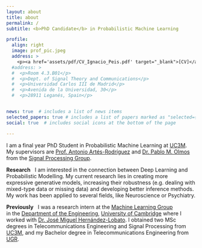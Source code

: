 ```yaml
---
layout: about
title: about
permalink: /
subtitle: <b>PhD Candidate</b> in Probabilistic Machine Learning

profile:
  align: right
  image: prof_pic.jpeg
  address: >
    <p><a href='assets/pdf/CV_Ignacio_Peis.pdf' target="_blank">[CV]</a></p>
  #address: >
  #  <p>Room 4.3.B01</p> 
  #  <p>Dept. of Signal Theory and Communications</p>
  #  <p>Universidad Carlos III de Madrid</p>
  #  <p>Avenida de la Universidad, 30</p>
  #  <p>28911 Leganés, Spain</p>


news: true  # includes a list of news items
selected_papers: true # includes a list of papers marked as "selected={true}"
social: true  # includes social icons at the bottom of the page

---
```


I am a final year PhD Student in Probabilistic Machine Learning at <a href='https://www.uc3m.es/home'>UC3M</a>. My supervisors are 
  <a href='https://www.tsc.uc3m.es/~antonio/antonio_artes/Home.html'>Prof. Antonio Artés-Rodríguez</a> 
and 
  <a href='https://www.tsc.uc3m.es/~olmos/'>Dr. Pablo M. Olmos</a> 
from the 
  <a href='https://gts.tsc.uc3m.es/'>Signal Processing Group</a>. 


<strong>Research</strong> 
&nbsp;
I am interested in the 
connection between Deep Learning and Probabilistic Modelling. My current research lies in creating more 
expressive generative models, increasing their robustness (e.g. dealing with mixed-type data or 
missing data) and developing better inference methods. My work has been applied to several fields, 
like Neuroscience or Psychiatry.

<strong>Previously</strong> 
&nbsp;
I was a research intern at the 
  <a href='http://mlg.eng.cam.ac.uk/'>Machine Learning Group</a>  
in the 
  <a href='http://www.eng.cam.ac.uk/'>Department of the Engineering</a>,
  <a href='https://www.cam.ac.uk/'>University of Cambridge</a>
  where I worked with
  <a href='https://jmhl.org/'>Dr. José Miguel Hernández-Lobato</a>.
  I obtained two MSc degrees in Telecommunications Engineering and Signal Processing from 
  <a href='https://www.uc3m.es/home'>UC3M</a>, 
  and my Bachelor degree in Telecommunications Engineering from 
  <a href='https://www.ugr.es/en'>UGR</a>.